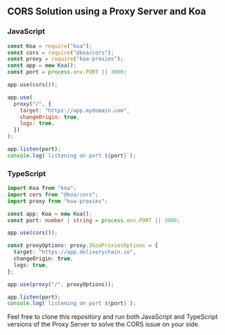 ## CORS Solution using a Proxy Server and Koa

### JavaScript

```js
const Koa = require("koa");
const cors = require("@koa/cors");
const proxy = require("koa-proxies");
const app = new Koa();
const port = process.env.PORT || 3000;

app.use(cors());

app.use(
  proxy("/", {
    target: "https://app.mydomain.com",
    changeOrigin: true,
    logs: true,
  })
);

app.listen(port);
console.log(`listening on port ${port}`);
```

### TypeScript

```ts
import Koa from "koa";
import cors from "@koa/cors";
import proxy from "koa-proxies";

const app: Koa = new Koa();
const port: number | string = process.env.PORT || 3000;

app.use(cors());

const proxyOptions: proxy.IKoaProxiesOptions = {
  target: "https://app.deliverychain.io",
  changeOrigin: true,
  logs: true,
};

app.use(proxy("/", proxyOptions));

app.listen(port);
console.log(`listening on port ${port}`);
```

Feel free to clone this repository and run both JavaScript and TypeScript versions of the Proxy Server to solve the CORS issue on your side.